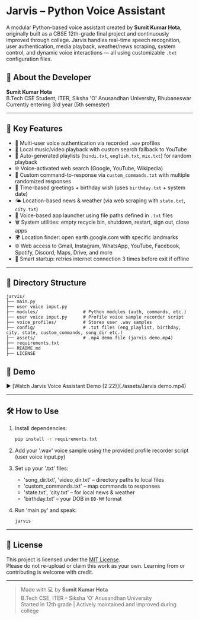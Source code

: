 # Jarvis – Python Voice Assistant

A modular Python-based voice assistant created by **Sumit Kumar Hota**, originally built as a CBSE 12th-grade final project and continuously improved through college. Jarvis handles real-time speech recognition, user authentication, media playback, weather/news scraping, system control, and dynamic voice interactions — all using customizable `.txt` configuration files.

## 👤 About the Developer

**Sumit Kumar Hota**  
B.Tech CSE Student, ITER, Siksha 'O' Anusandhan University, Bhubaneswar  
Currently entering 3rd year (5th semester)  

---

## 🚀 Key Features

- 🔐 Multi-user voice authentication via recorded `.wav` profiles
- 🎵 Local music/video playback with custom search fallback to YouTube
- 📁 Auto-generated playlists (`hindi.txt`, `english.txt`, `mix.txt`) for random playback
- 🌐 Voice-activated web search (Google, YouTube, Wikipedia)
- 💬 Custom command-to-response via `custom_commands.txt` with multiple randomized responses
- 📅 Time-based greetings + birthday wish (uses `birthday.txt` + system date)
- 🌤️ Location-based news & weather (via web scraping with `state.txt`, `city.txt`)
- 📂 Voice-based app launcher using file paths defined in `.txt` files
- 🗑️ System utilities: empty recycle bin, shutdown, restart, sign out, close apps
- 🌍 Location finder: open earth.google.com with specific landmarks
- 🌐 Web access to Gmail, Instagram, WhatsApp, YouTube, Facebook, Spotify, Discord, Maps, Drive, and more
- 📡 Smart startup: retries internet connection 3 times before exit if offline

---

## 📁 Directory Structure

```
jarvis/
├── main.py
├── user voice input.py
├── modules/                 # Python modules (auth, commands, etc.)
├── user voice input.py      # Profile voice sample recorder script
├── voice_profiles/          # Stores user .wav samples
├── config/                  # .txt files (eng_playlist, birthday, city, state, custom_commands, song_dir etc.) 
├── assets/                  # .mp4 demo file (jarvis demo.mp4)
├── requirements.txt
├── README.md
├── LICENSE
```

## 🎥 Demo

▶️ [Watch Jarvis Voice Assistant Demo (2:22)](./assets/Jarvis demo.mp4)

---

## 🛠️ How to Use

1. Install dependencies:  
   ```bash
   pip install -r requirements.txt
   ```

2. Add your '.wav' voice sample using the provided profile recorder script (user voice input.py)

3. Set up your '.txt' files:  
   - 'song_dir.txt', 'video_dir.txt' – directory paths to local files  
   - 'custom_commands.txt' – map commands to responses  
   - 'state.txt', 'city.txt' – for local news & weather  
   - 'birthday.txt' – your DOB in `DD-MM` format

4. Run 'main.py' and speak:  
   ```bash
   jarvis
   ```

---

## 📄 License

This project is licensed under the [MIT License](LICENSE).  
Please do not re-upload or claim this work as your own. Learning from or contributing is welcome with credit.

---

> Made with 💻 by **Sumit Kumar Hota**  
> B.Tech CSE, ITER – Siksha 'O' Anusandhan University  
> Started in 12th grade | Actively maintained and improved during college
